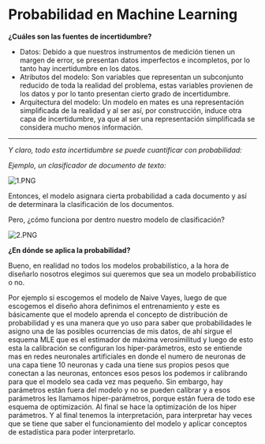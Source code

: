 ﻿# Probabilidad en Machine Learning

**¿Cuáles son las fuentes de incertidumbre?**

-   Datos: Debido a que nuestros instrumentos de medición tienen un margen de error, se presentan datos imperfectos e incompletos, por lo tanto hay incertidumbre en los datos.
-   Atributos del modelo: Son variables que representan un subconjunto reducido de toda la realidad del problema, estas variables provienen de los datos y por lo tanto presentan cierto grado de incertidumbre.
-   Arquitectura del modelo: Un modelo en mates es una representación simplificada de la realidad y al ser así, por construcción, induce otra capa de incertidumbre, ya que al ser una representación simplificada se considera mucho menos información.

----------

*Y claro, todo esta incertidumbre se puede cuantificar con probabilidad:*

*Ejemplo, un clasificador de documento de texto:*

![1.PNG](https://static.platzi.com/media/user_upload/1-7f1c567a-ea6d-4cbd-b151-9eb21c655520.jpg)

Entonces, el modelo asignara cierta probabilidad a cada documento y así de determinara la clasificación de los documentos.

Pero, ¿cómo funciona por dentro nuestro modelo de clasificación?

![2.PNG](https://static.platzi.com/media/user_upload/2-84ba3506-44dd-46e8-8e3b-72d4330bf8e1.jpg)

**¿En dónde se aplica la probabilidad?**

Bueno, en realidad no todos los modelos probabilístico, a la hora de diseñarlo nosotros elegimos sui queremos que sea un modelo probabilístico o no.

Por ejemplo si escogemos el modelo de Naive Vayes, luego de que escogemos el diseño ahora definimos el entrenamiento y este es básicamente que el modelo aprenda el concepto de distribución de probabilidad y es una manera que yo uso para saber que probabilidades le asigno una de las posibles ocurrencias de mis datos, de ahí sirgue el esquema MLE que es el estimador de máxima verosimilitud y luego de esto esta la calibración se configuran los hiper-parámetros, esto se entiende mas en redes neuronales artificiales en donde el numero de neuronas de una capa tiene 10 neuronas y cada una tiene sus propios pesos que conectan a las neuronas, entonces esos pesos los podemos ir calibrando para que el modelo sea cada vez mas pequeño. Sin embargo, hay parámetros están fuera del modelo y no se pueden calibrar y a esos parámetros les llamamos hiper-parámetros, porque están fuera de todo ese esquema de optimización. Al final se hace la optimización de los hiper parámetros. Y al final tenemos la interpretación, para interpretar hay veces que se tiene que saber el funcionamiento del modelo y aplicar conceptos de estadística para poder interpretarlo.
